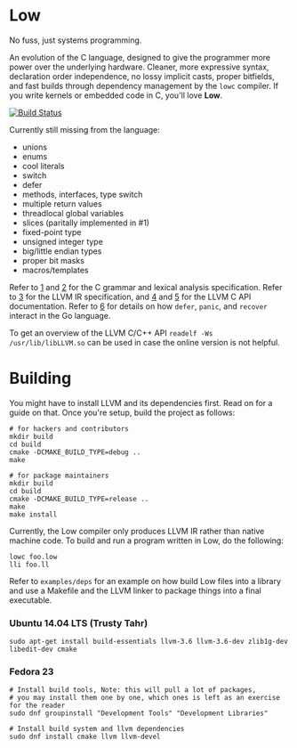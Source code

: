 # Low
No fuss, just systems programming.

An evolution of the C language, designed to give the programmer more power over the underlying hardware. Cleaner, more expressive syntax, declaration order independence, no lossy implicit casts, proper bitfields, and fast builds through dependency management by the `lowc` compiler. If you write kernels or embedded code in C, you'll love **Low**.

[![Build Status](https://travis-ci.org/fabianschuiki/low.svg?branch=master)](https://travis-ci.org/fabianschuiki/low)

Currently still missing from the language:

- unions
- enums
- cool literals
- switch
- defer
- methods, interfaces, type switch
- multiple return values
- threadlocal global variables
- slices (paritally implemented in #1)
- fixed-point type
- unsigned integer type
- big/little endian types
- proper bit masks
- macros/templates

Refer to [1] and [2] for the C grammar and lexical analysis specification. Refer to [3] for the LLVM IR specification, and [4] and [5] for the LLVM C API documentation. Refer to [6] for details on how `defer`, `panic`, and `recover` interact in the Go language.

To get an overview of the LLVM C/C++ API `readelf -Ws /usr/lib/libLLVM.so` can be used in case the online version is not helpful.

[1]: http://www.quut.com/c/ANSI-C-grammar-y-2011.html
[2]: http://www.quut.com/c/ANSI-C-grammar-l-2011.html
[3]: http://llvm.org/docs/LangRef.html
[4]: http://llvm.org/doxygen/
[5]: http://llvm.org/docs/doxygen/html/group__LLVMCCoreInstructionBuilder.html
[6]: http://blog.golang.org/defer-panic-and-recover
[7]: https://github.com/golang/go/issues/12711#issuecomment-142338246



# Building

You might have to install LLVM and its dependencies first. Read on for a guide on that. Once you're setup, build the project as follows:

	# for hackers and contributors
	mkdir build
	cd build
	cmake -DCMAKE_BUILD_TYPE=debug ..
	make

	# for package maintainers
	mkdir build
	cd build
	cmake -DCMAKE_BUILD_TYPE=release ..
	make
	make install

Currently, the Low compiler only produces LLVM IR rather than native machine code. To build and run a program written in Low, do the following:

	lowc foo.low
	lli foo.ll

Refer to `examples/deps` for an example on how build Low files into a library and use a Makefile and the LLVM linker to package things into a final executable.


### Ubuntu 14.04 LTS (Trusty Tahr)

	sudo apt-get install build-essentials llvm-3.6 llvm-3.6-dev zlib1g-dev libedit-dev cmake

### Fedora 23

	# Install build tools, Note: this will pull a lot of packages,
	# you may install them one by one, which ones is left as an exercise for the reader
	sudo dnf groupinstall "Development Tools" "Development Libraries"

	# Install build system and llvm dependencies
	sudo dnf install cmake llvm llvm-devel
